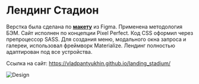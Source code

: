 # Лендинг Стадион

Верстка была сделана по **[макету](https://github.com/vladpantyukhin/landing_stadium/blob/main/design/template.fig)** из Figma. Применена методология БЭМ. Сайт исполнен по концепции Pixel Perfect. Код CSS оформил через препроцессор SASS. Для создания меню, модального окна запроса и галереи, использовал фреймворк Materialize. Лендинг полностью адаптирован под все устройства.

Ссылка на сайт: https://vladpantyukhin.github.io/landing_stadium/

![Design](https://github.com/vladpantyukhin/landing_stadium/blob/main/design/layout.png)
